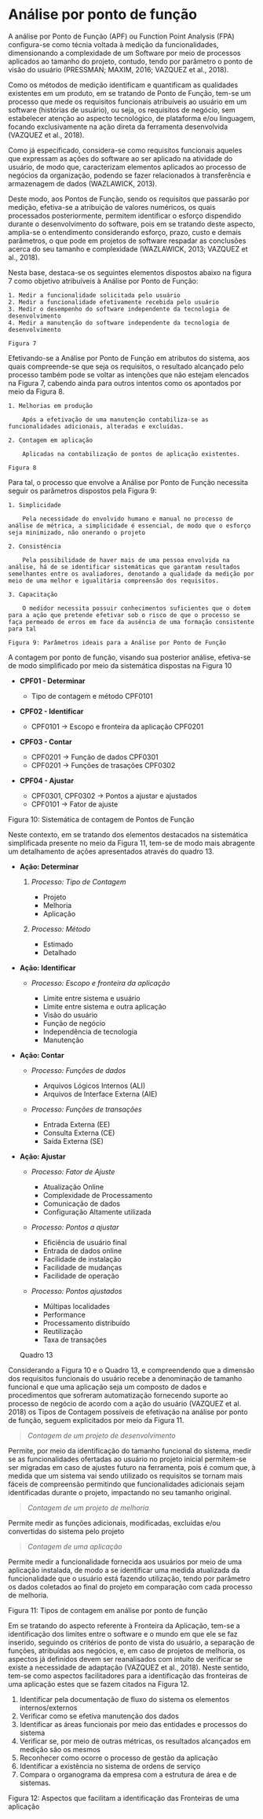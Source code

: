 # Análise por ponto de função

A análise por Ponto de Função (APF) ou Function Point Analysis (FPA) configura-se como técnia voltada à medição da funcionalidades, dimensionando a complexidade de um Software por meio de processos aplicados ao tamanho do projeto, contudo, tendo por parâmetro o ponto de visão do usuário (PRESSMAN; MAXIM, 2016; VAZQUEZ et al., 2018).

Como os métodos de medição identificam e quantificam as qualidades existentes em um produto, em se tratando de Ponto de Função, tem-se um processo que mede os requisitos funcionais atribuíveis ao usuário em um software (histórias de usuário), ou seja, os requisitos de negócio, sem estabelecer atenção ao aspecto tecnológico, de plataforma e/ou linguagem, focando exclusivamente na ação direta da ferramenta desenvolvida (VAZQUEZ et al., 2018).

Como já especificado, considera-se como requisitos funcionais aqueles que expressam as ações do software ao ser aplicado na atividade do usuário, de modo que, caracterizam elementos aplicados ao processo de negócios da organização, podendo se fazer relacionados à transferência e armazenagem de dados (WAZLAWICK, 2013).

Deste modo, aos Pontos de Função, sendo os requisitos que passarão por medição, efetiva-se a atribuição de valores numéricos, os quais processados posteriormente, permitem identificar o esforço dispendido durante o desenvolvimento do software, pois em se tratando deste aspecto, amplia-se o entendimento considerando esforço, prazo, custo e demais parâmetros, o que pode em projetos de software respadar as conclusões acerca do seu tamanho e complexidade (WAZLAWICK, 2013; VAZQUEZ et al., 2018).

Nesta base, destaca-se os seguintes elementos dispostos abaixo na figura 7 como objetivo atribuíveis à Análise por Ponto de Função:

	1. Medir a funcionalidade solicitada pelo usuário
	2. Medir a funcionalidade efetivamente recebida pelo usuário
	3. Medir o desempenho do software independente da tecnologia de desenvolvimento
	4. Medir a manutenção do software independente da tecnologia de desenvolvimento

    Figura 7

Efetivando-se a Análise por Ponto de Função em atributos do sistema, aos quais compreende-se que seja os requisitos, o resultado alcançado pelo processo também pode se voltar as intenções que não estejam elencados na Figura 7, cabendo ainda para outros intentos como os apontados por meio da Figura 8.
	
	1. Melhorias em produção
		
		Após a efetivação de uma manutenção contabiliza-se as funcionalidades adicionais, alteradas e excluídas.

	2. Contagem em aplicação

		Aplicadas na contabilização de pontos de aplicação existentes.

	Figura 8

Para tal, o processo que envolve a Análise por Ponto de Função necessita seguir os parâmetros dispostos pela Figura 9:

	1. Simplicidade
		
		Pela necessidade do envolvido humano e manual no processo de análise de métrica, a simplicidade é essencial, de modo que o esforço seja minimizado, não onerando o projeto

	2. Consistência
		
		Pela possibilidade de haver mais de uma pessoa envolvida na análise, há de se identificar sistemáticas que garantam resultados semelhantes entre os avaliadores, denotando a qualidade da medição por meio de uma melhor e igualitária compreensão dos requisitos.

	3. Capacitação

		O medidor necessita possuir conhecimentos suficientes que o dotem para a ação que pretende efetivar sob o risco de que o processo se faça permeado de erros em face da ausência de uma formação consistente para tal

	Figura 9: Parâmetros ideais para a Análise por Ponto de Função

A contagem por ponto de função, visando sua posterior análise, efetiva-se de modo simplificado por meio da sistemática dispostas na Figura 10

- **CPF01 - Determinar**
	
	- Tipo de contagem e método CPF0101

- **CPF02 - Identificar**
	
	- CPF0101 -> Escopo e fronteira da aplicação CPF0201

- **CPF03 - Contar**

	- CPF0201 -> Função de dados CPF0301
	- CPF0201 -> Funções de trasações CPF0302

- **CPF04 - Ajustar**

	- CPF0301, CPF0302 -> Pontos a ajustar e ajustados 
	- CPF0101 -> Fator de ajuste
 
Figura 10: Sistemática de contagem de Pontos de Função

Neste contexto, em se tratando dos elementos destacados na sistemática simplificada presente no meio da Figura 11, tem-se de modo mais abragente um detalhamento de ações apresentados através do quadro 13.

- **Ação: Determinar**

	1. *Processo: Tipo de Contagem*
   
		- Projeto
		- Melhoria
		- Aplicação

	2. *Processo: Método*
	
		- Estimado
		- Detalhado 

- **Ação: Identificar**

	- *Processo: Escopo e fronteira da aplicação*

		- Limite entre sistema e usuário
		- Limite entre sistema e outra aplicação
		- Visão do usuário
		- Função de negócio
		- Independência de tecnologia
		- Manutenção

- **Ação: Contar**

	- *Processo: Funções de dados*
  
		- Arquivos Lógicos Internos (ALI)
		- Arquivos de Interface Externa (AIE)

	- *Processo: Funções de transações*

		- Entrada Externa (EE)
		- Consulta Externa (CE)
		- Saída Externa (SE)

- **Ação: Ajustar**

	- *Processo: Fator de Ajuste*
  
		- Atualização Online
		- Complexidade de Processamento
		- Comunicação de dados
		- Configuração Altamente utilizada

	- *Processo: Pontos a ajustar*

		- Eficiência de usuário final
		- Entrada de dados online
		- Facilidade de instalação
		- Facilidade de mudanças
		- Facilidade de operação
  
	- *Processo: Pontos ajustados*

		- Múltipas localidades
		- Performance
		- Processamento distribuído
		- Reutilização
		- Taxa de transações

	Quadro 13

Considerando a Figura 10 e o Quadro 13, e compreendendo que a dimensão dos requisitos funcionais do usuário recebe a denominação de tamanho funcional e que uma aplicação seja um composto de dados e procedimentos que sofreram automatização fornecendo suporte ao processo de negócio de acordo com a ação do usuário (VAZQUEZ et al. 2018) os Tipos de Contagem possíveis de efetivação na análise por ponto de função, seguem explicitados por meio da Figura 11.

> *Contagem de um projeto de desenvolvimento*

Permite, por meio da identificação do tamanho funcional do sistema, medir se as funcionalidades ofertadas ao usuário no projeto inicial permitem-se ser migradas em caso de ajustes futuro na ferramenta, pois é comum que, à medida que um sistema vai sendo utilizado os requisitos se tornam mais fáceis de compreensão permitindo que funcionalidades adicionais sejam identificadas durante o projeto, impactando no seu tamanho original.

> *Contagem de um projeto de melhoria*

Permite medir as funções adicionais, modificadas, excluídas e/ou convertidas do sistema pelo projeto

> *Contagem de uma aplicação*

Permite medir a funcionalidade fornecida aos usuários por meio de uma aplicação instalada, de modo a se identificar uma medida atualizada da funcionalidade que o usuário está fazendo utilização, tendo por parâmetro os dados coletados ao final do projeto em comparação com cada processo de melhoria.

Figura 11: Tipos de contagem em análise por ponto de função

Em se tratando do aspecto referente à Fronteira da Aplicação, tem-se a identificação dos limites entre o software e o mundo em que ele se faz inserido, seguindo os critérios de ponto de vista do usuário, a separação de funções, atribuídas aos negócios, e, em caso de projetos de melhoria, os aspectos já definidos devem ser reanalisados com intuito de verificar se existe a necessidade de adaptação (VAZQUEZ et al., 2018). Neste sentido, tem-se como aspectos facilitadores para a identificação das fronteiras de uma aplicação estes que se fazem citados na Figura 12.

1. Identificar pela documentação de fluxo do sistema os elementos internos/externos
2. Verificar como se efetiva manutenção dos dados
3. Identificar as áreas funcionais por meio das entidades e processos do sistema
4. Verificar se, por meio de outras métricas, os resultados alcançados em medição são os mesmos
5. Reconhecer como ocorre o processo de gestão da aplicação
6. Identificar a existência no sistema de ordens de serviço
7. Compara o organograma da empresa com a estrutura de área e de sistemas.

Figura 12: Aspectos que facilitam a identificação das Fronteiras de uma aplicação